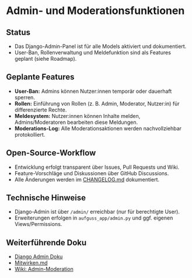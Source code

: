 # Admin- und Moderationsfunktionen

## Status
- Das Django-Admin-Panel ist für alle Models aktiviert und dokumentiert.
- User-Ban, Rollenverwaltung und Meldefunktion sind als Features geplant (siehe Roadmap).

## Geplante Features
- **User-Ban:** Admins können Nutzer:innen temporär oder dauerhaft sperren.
- **Rollen:** Einführung von Rollen (z. B. Admin, Moderator, Nutzer:in) für differenzierte Rechte.
- **Meldesystem:** Nutzer:innen können Inhalte melden, Admins/Moderatoren bearbeiten diese Meldungen.
- **Moderations-Log:** Alle Moderationsaktionen werden nachvollziehbar protokolliert.

## Open-Source-Workflow
- Entwicklung erfolgt transparent über Issues, Pull Requests und Wiki.
- Feature-Vorschläge und Diskussionen über GitHub Discussions.
- Alle Änderungen werden im [CHANGELOG.md](./CHANGELOG.md) dokumentiert.

## Technische Hinweise
- Django-Admin ist über `/admin/` erreichbar (nur für berechtigte User).
- Erweiterungen erfolgen in `aufguss_app/admin.py` und ggf. eigenen Views/Permissions.

## Weiterführende Doku
- [Django Admin Doku](https://docs.djangoproject.com/en/4.2/ref/contrib/admin/)
- [Mitwirken.md](./Mitwirken.md)
- [Wiki: Admin-Moderation](./WIKI.md)
